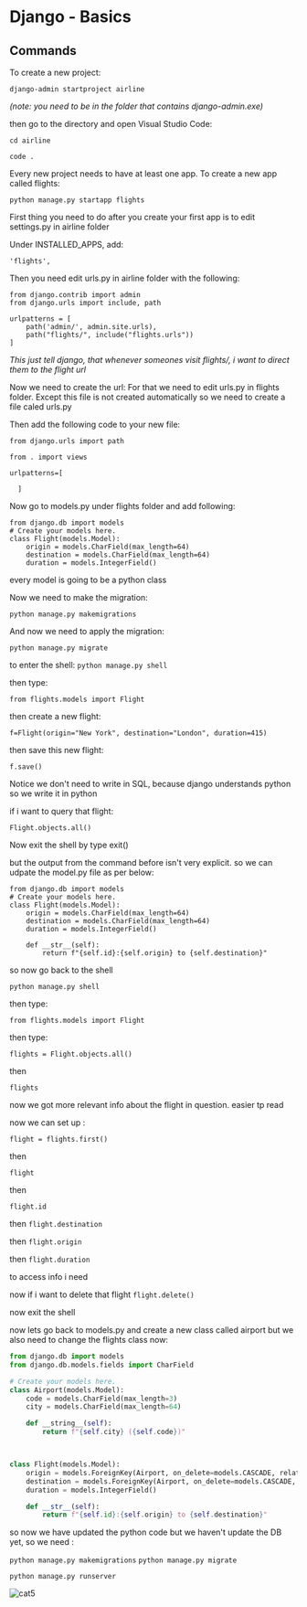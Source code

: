 # Django - Basics

## Commands

To create a new project:

```django
django-admin startproject airline
```

_(note: you need to be in the folder that contains django-admin.exe)_

then go to the directory and open Visual Studio Code:

`cd airline`

`code .`


Every new project needs to have at least one app. To create a new app called flights:

```django
python manage.py startapp flights
```

First thing you need to do after you create your first app is to edit settings.py in airline folder

Under INSTALLED_APPS, add:

`'flights',`

Then you need edit urls.py in airline folder with the following:


```django
from django.contrib import admin
from django.urls import include, path

urlpatterns = [
    path('admin/', admin.site.urls),
    path("flights/", include("flights.urls"))
]
```






_This just tell django, that whenever someones visit flights/, i want to direct them to the flight url_

Now we need to create the url:
For that we need to edit urls.py in flights folder. Except this file is not created automatically so we need to create a file caled urls.py

Then add the following code to your new file:

```django
from django.urls import path

from . import views

urlpatterns=[
  
  ]
```


Now go to models.py under flights folder and add following:

```django
from django.db import models
# Create your models here.
class Flight(models.Model):
    origin = models.CharField(max_length=64)
    destination = models.CharField(max_length=64)
    duration = models.IntegerField()
```


every model is going to be a python class


Now we need to make the migration:


`python manage.py makemigrations`


And now we need to apply the migration:

`python manage.py migrate`


to enter the shell:
`python manage.py shell`

then type:

`from flights.models import Flight`

then create a new flight:

`f=Flight(origin="New York", destination="London", duration=415)`

then save this new flight:

`f.save()`


Notice we don't need to write in SQL, because django understands python so we write it in python

if i want to query that flight:

`Flight.objects.all()`


Now exit the shell by type exit()

but the output from the command before isn't very explicit. so we can udpate the model.py file as per below:

```django
from django.db import models
# Create your models here.
class Flight(models.Model):
    origin = models.CharField(max_length=64)
    destination = models.CharField(max_length=64)
    duration = models.IntegerField()
    
    def __str__(self):
        return f"{self.id}:{self.origin} to {self.destination}"
```


so now go back to the shell

`python manage.py shell`

then type:

`from flights.models import Flight`

then type:

`flights = Flight.objects.all()`

then 

`flights`

now we got more relevant info about the flight in question. easier tp read


now we can set up :

`flight = flights.first()`

then 

`flight`

then

`flight.id`

then
`flight.destination`

then
`flight.origin`

then 
`flight.duration`

to access info i need

now if i want to delete that flight
`flight.delete()`

now exit the shell



now lets go back to models.py and create a new class called airport but we also need to change the flights class now:

```python
from django.db import models
from django.db.models.fields import CharField

# Create your models here.
class Airport(models.Model):
    code = models.CharField(max_length=3)
    city = models.CharField(max_length=64)

    def __string__(self):
        return f"{self.city} ({self.code})"



class Flight(models.Model):
    origin = models.ForeignKey(Airport, on_delete=models.CASCADE, related_name="departures")
    destination = models.ForeignKey(Airport, on_delete=models.CASCADE, related_name="arrivals")
    duration = models.IntegerField()

    def __str__(self):
        return f"{self.id}:{self.origin} to {self.destination}"
```


so now we have updated the python code but we haven't update the DB yet, so we need :

`python manage.py makemigrations`
`python manage.py migrate`












  
  

```django
python manage.py runserver
```







![cat5](https://pinklillies.github.io/images/cat5.jfif)
